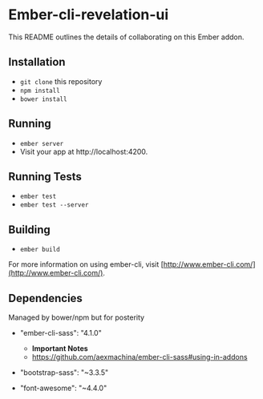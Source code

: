 # Ember-cli-revelation-ui

This README outlines the details of collaborating on this Ember addon.

## Installation

* `git clone` this repository
* `npm install`
* `bower install`

## Running

* `ember server`
* Visit your app at http://localhost:4200.

## Running Tests

* `ember test`
* `ember test --server`

## Building

* `ember build`

For more information on using ember-cli, visit [http://www.ember-cli.com/](http://www.ember-cli.com/).

## Dependencies
Managed by bower/npm but for posterity

* "ember-cli-sass": "4.1.0"
  * **Important Notes**
  * https://github.com/aexmachina/ember-cli-sass#using-in-addons

* "bootstrap-sass": "~3.3.5"
* "font-awesome": "~4.4.0"
